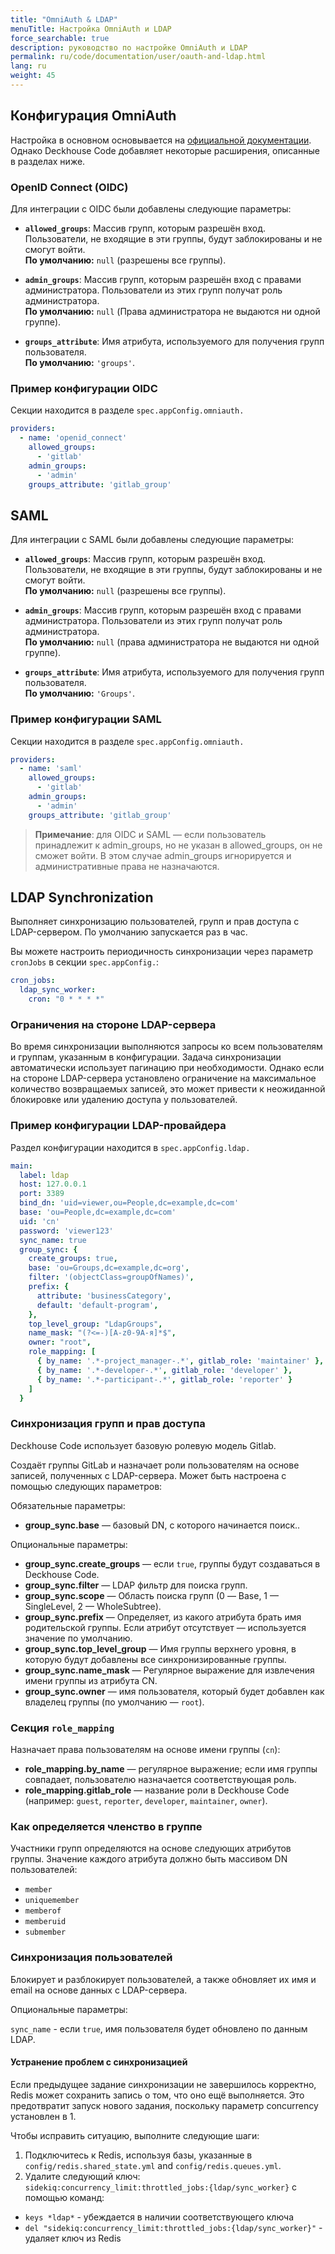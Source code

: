 ```yaml
---
title: "OmniAuth & LDAP"
menuTitle: Настройка OmniAuth и LDAP
force_searchable: true
description: руководство по настройке OmniAuth и LDAP
permalink: ru/code/documentation/user/oauth-and-ldap.html
lang: ru
weight: 45
---
```



## Конфигурация OmniAuth

Настройка в основном основывается на [официальной документации](https://docs.gitlab.com/integration/omniauth/). Однако Deckhouse Code добавляет некоторые расширения, описанные в разделах ниже.

### OpenID Connect (OIDC)

Для интеграции с OIDC были добавлены следующие параметры:

- **`allowed_groups`**: Массив групп, которым разрешён вход. Пользователи, не входящие в эти группы, будут заблокированы и не смогут войти.  
  **По умолчанию:** `null` (разрешены все группы).

- **`admin_groups`**: Массив групп, которым разрешён вход с правами администратора. Пользователи из этих групп получат роль администратора.  
  **По умолчанию:** `null` (Права администратора не выдаются ни одной группе).

- **`groups_attribute`**: Имя атрибута, используемого для получения групп пользователя.  
  **По умолчанию:** `'groups'`.

### Пример конфигурации OIDC

Секции находится в разделе `spec.appConfig.omniauth.`

```yaml
providers:
  - name: 'openid_connect'
    allowed_groups:
      - 'gitlab'
    admin_groups:
      - 'admin'
    groups_attribute: 'gitlab_group'
```

## SAML

Для интеграции с SAML были добавлены следующие параметры:

- **`allowed_groups`**: Массив групп, которым разрешён вход. Пользователи, не входящие в эти группы, будут заблокированы и не смогут войти.  
  **По умолчанию:** `null` (разрешены все группы).

- **`admin_groups`**: Массив групп, которым разрешён вход с правами администратора. Пользователи из этих групп получат роль администратора.  
  **По умолчанию:** `null` (права администратора не выдаются ни одной группе).

- **`groups_attribute`**: Имя атрибута, используемого для получения групп пользователя.  
  **По умолчанию:** `'Groups'`.

### Пример конфигурации SAML

Секции находится в разделе `spec.appConfig.omniauth.`

```yaml
providers:
  - name: 'saml'
    allowed_groups:
      - 'gitlab'
    admin_groups:
      - 'admin'
    groups_attribute: 'gitlab_group'
```

> **Примечание**: для OIDC и SAML — если пользователь принадлежит к admin_groups, но не указан в allowed_groups, он не сможет войти. В этом случае admin_groups игнорируется и административные права не назначаются.

## LDAP Synchronization

Выполняет синхронизацию пользователей, групп и прав доступа с LDAP-сервером. По умолчанию запускается раз в час.

Вы можете настроить периодичность синхронизации через параметр `cronJobs` в секции `spec.appConfig.`:

```yaml
cron_jobs:
  ldap_sync_worker:
    cron: "0 * * * *"
```

### Ограничения на стороне LDAP-сервера

Во время синхронизации выполняются запросы ко всем пользователям и группам, указанным в конфигурации.
Задача синхронизации автоматически использует пагинацию при необходимости.
Однако если на стороне LDAP-сервера установлено ограничение на максимальное количество возвращаемых записей, это может привести к неожиданной блокировке или удалению доступа у пользователей.

### Пример конфигурации LDAP-провайдера

Раздел конфигурации находится в `spec.appConfig.ldap.`

```yaml
main:
  label: ldap
  host: 127.0.0.1
  port: 3389
  bind_dn: 'uid=viewer,ou=People,dc=example,dc=com'
  base: 'ou=People,dc=example,dc=com'
  uid: 'cn'
  password: 'viewer123'
  sync_name: true
  group_sync: {
    create_groups: true,
    base: 'ou=Groups,dc=example,dc=org',
    filter: '(objectClass=groupOfNames)',
    prefix: {
      attribute: 'businessCategory',
      default: 'default-program',
    },
    top_level_group: "LdapGroups",
    name_mask: "(?<=-)[A-z0-9А-я]*$",
    owner: "root",
    role_mapping: [
      { by_name: '.*-project_manager-.*', gitlab_role: 'maintainer' },
      { by_name: '.*-developer-.*', gitlab_role: 'developer' },
      { by_name: '.*-participant-.*', gitlab_role: 'reporter' }
    ]
  }
```

### Синхронизация групп и прав доступа

Deckhouse Code использует базовую ролевую модель Gitlab.

Создаёт группы GitLab и назначает роли пользователям на основе записей, полученных с LDAP-сервера.
Может быть настроена с помощью следующих параметров:

Обязательные параметры:

- **group_sync.base** — базовый DN, с которого начинается поиск..

Опциональные параметры:

- **group_sync.create_groups** —  если `true`, группы будут создаваться в Deckhouse Code.
- **group_sync.filter** — LDAP фильтр для поиска групп.
- **group_sync.scope** — Область поиска групп (0 — Base, 1 — SingleLevel, 2 — WholeSubtree).
- **group_sync.prefix** — Определяет, из какого атрибута брать имя родительской группы. Если атрибут отсутствует — используется значение по умолчанию.
- **group_sync.top_level_group** — Имя группы верхнего уровня, в которую будут добавлены все синхронизированные группы.
- **group_sync.name_mask** —  Регулярное выражение для извлечения имени группы из атрибута CN.
- **group_sync.owner** — имя пользователя, который будет добавлен как владелец группы (по умолчанию — `root`).

### Секция `role_mapping`

Назначает права пользователям на основе имени группы (`cn`):

- **role_mapping.by_name** — регулярное выражение; если имя группы совпадает, пользователю назначается соответствующая роль.
- **role_mapping.gitlab_role** — название роли в Deckhouse Code (например: `guest`, `reporter`, `developer`, `maintainer`, `owner`).

### Как определяется членство в группе

Участники групп определяются на основе следующих атрибутов группы. Значение каждого атрибута должно быть массивом DN пользователей:

- `member`
- `uniquemember`
- `memberof`
- `memberuid`
- `submember`

### Синхронизация пользователей

Блокирует и разблокирует пользователей, а также обновляет их имя и email на основе данных с LDAP-сервера.

Опциональные параметры:

`sync_name` - если `true`, имя пользователя будет обновлено по данным LDAP.

#### Устранение проблем с синхронизацией

Если предыдущее задание синхронизации не завершилось корректно, Redis может сохранить запись о том, что оно ещё выполняется.
Это предотвратит запуск нового задания, поскольку параметр concurrency установлен в 1.

Чтобы исправить ситуацию, выполните следующие шаги:

1. Подключитесь к Redis, используя базы, указанные в `config/redis.shared_state.yml` and `config/redis.queues.yml`.
2. Удалите следующий ключ:  `sidekiq:concurrency_limit:throttled_jobs:{ldap/sync_worker}` с помощью команд:
- `keys *ldap*` - убеждается в наличии соответствующего ключа
- `del "sidekiq:concurrency_limit:throttled_jobs:{ldap/sync_worker}"` - удаляет ключ из Redis
